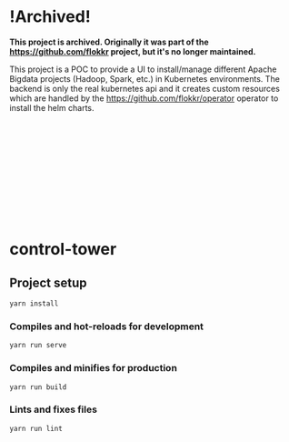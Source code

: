 # !Archived!

__This project is archived. Originally it was part of the https://github.com/flokkr project, but it's no longer maintained.__

This project is a POC to provide a UI to install/manage different Apache Bigdata projects (Hadoop, Spark, etc.) in Kubernetes environments. The backend is only the real kubernetes api and it creates custom resources which are handled by the https://github.com/flokkr/operator operator to install the helm charts.

<br/>
<br/>
<br/>
<br/>
<br/>
<br/>
<br/>
<br/>
<br/>
<br/>




# control-tower

## Project setup
```
yarn install
```

### Compiles and hot-reloads for development
```
yarn run serve
```

### Compiles and minifies for production
```
yarn run build
```

### Lints and fixes files
```
yarn run lint
```
